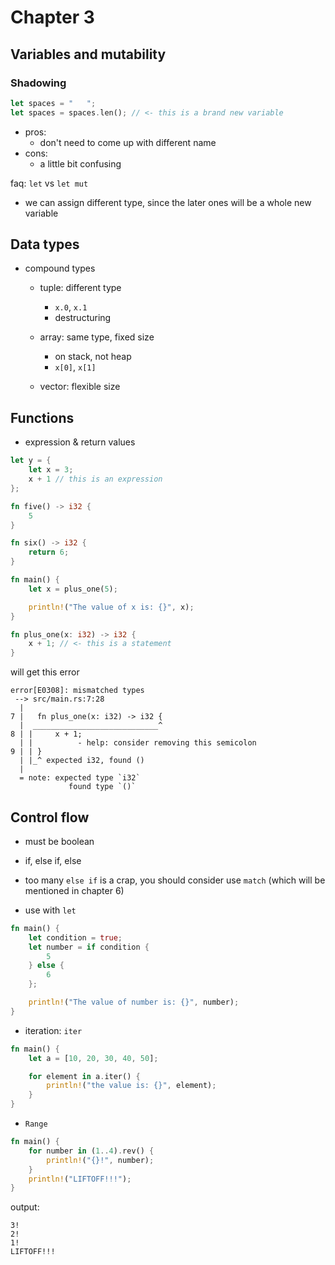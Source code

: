 # Chapter 3

## Variables and mutability

### Shadowing

```rust
let spaces = "   ";
let spaces = spaces.len(); // <- this is a brand new variable
```

- pros:
  - don't need to come up with different name
- cons:
  - a little bit confusing

faq: `let` vs `let mut`
  - we can assign different type, since the later ones will be a whole new variable

## Data types

- compound types
  - tuple: different type
    - `x.0`, `x.1`
    - destructuring
  - array: same type, fixed size
    - on stack, not heap
    - `x[0]`, `x[1]`

  - vector: flexible size

## Functions

- expression & return values

```rs
let y = {
    let x = 3;
    x + 1 // this is an expression
};

fn five() -> i32 {
    5
}

fn six() -> i32 {
    return 6;
}
```

```rs
fn main() {
    let x = plus_one(5);

    println!("The value of x is: {}", x);
}

fn plus_one(x: i32) -> i32 {
    x + 1; // <- this is a statement
}
```

will get this error

```
error[E0308]: mismatched types
 --> src/main.rs:7:28
  |
7 |   fn plus_one(x: i32) -> i32 {
  |  ____________________________^
8 | |     x + 1;
  | |          - help: consider removing this semicolon
9 | | }
  | |_^ expected i32, found ()
  |
  = note: expected type `i32`
             found type `()`
```

## Control flow

- must be boolean
- if, else if, else
- too many `else if` is a crap, you should consider use `match` (which will be mentioned in chapter 6)

- use with `let`

```rs
fn main() {
    let condition = true;
    let number = if condition {
        5
    } else {
        6
    };

    println!("The value of number is: {}", number);
}
```

- iteration: `iter`

```rs
fn main() {
    let a = [10, 20, 30, 40, 50];

    for element in a.iter() {
        println!("the value is: {}", element);
    }
}
```

- `Range`

```rs
fn main() {
    for number in (1..4).rev() {
        println!("{}!", number);
    }
    println!("LIFTOFF!!!");
}
```

output:
```
3!
2!
1!
LIFTOFF!!!
```


